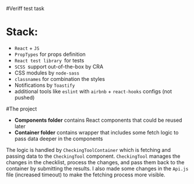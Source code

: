 #Veriff test task

# Stack:
- `React` + `JS`
- `PropTypes` for props definition
- `React test library `for tests
- `SCSS `support out-of-the-box by CRA
- CSS modules by `node-sass`
- `classnames` for combination the styles
- Notifications by `Toastify`
- additional tools like `eslint` with `airbnb` + `react-hooks` configs (not pushed)

#The project

- **Components folder** contains React components that could be reused later
- **Container folder** contains wrapper that includes some fetch logic to pass data deeper in the components

The logic is handled by `CheckingToolContainer` which is fetching and passing data to the `CheckingTool` component.
`CheckingTool` manages the changes in the checklist, process the changes, and pass them back to the container by submitting the results.
I also made some changes in the `Api.js` file (increased timeout) to make the fetching process more visible.
